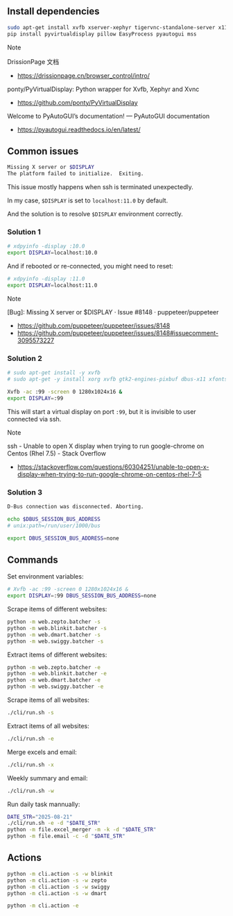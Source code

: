 ## Install dependencies

```sh
sudo apt-get install xvfb xserver-xephyr tigervnc-standalone-server x11-utils gnumeric
pip install pyvirtualdisplay pillow EasyProcess pyautogui mss
```

> [!NOTE]
> DrissionPage 文档
> * https://drissionpage.cn/browser_control/intro/
> 
> ponty/PyVirtualDisplay: Python wrapper for Xvfb, Xephyr and Xvnc
> * https://github.com/ponty/PyVirtualDisplay
> 
> Welcome to PyAutoGUI’s documentation! — PyAutoGUI documentation
> * https://pyautogui.readthedocs.io/en/latest/


## Common issues

```sh
Missing X server or $DISPLAY
The platform failed to initialize.  Exiting.
```

This issue mostly happens when ssh is terminated unexpectedly.

In my case, `$DISPLAY` is set to `localhost:11.0` by default.

And the solution is to resolve `$DISPLAY` environment correctly.


### Solution 1

```sh
# xdpyinfo -display :10.0
export DISPLAY=localhost:10.0
```

And if rebooted or re-connected, you might need to reset:

```sh
# xdpyinfo -display :11.0
export DISPLAY=localhost:11.0
```

> [!NOTE]
> [Bug]: Missing X server or $DISPLAY · Issue #8148 · puppeteer/puppeteer
>   * https://github.com/puppeteer/puppeteer/issues/8148
>   * https://github.com/puppeteer/puppeteer/issues/8148#issuecomment-3095573227

### Solution 2

```sh
# sudo apt-get install -y xvfb
# sudo apt-get -y install xorg xvfb gtk2-engines-pixbuf dbus-x11 xfonts-base xfonts-100dpi xfonts-75dpi xfonts-cyrillic xfonts-scalable
```

```sh
Xvfb -ac :99 -screen 0 1280x1024x16 &
export DISPLAY=:99
```

This will start a virtual display on port `:99`, but it is invisible to user connected via ssh.

> [!NOTE] 
> ssh - Unable to open X display when trying to run google-chrome on Centos (Rhel 7.5) - Stack Overflow
>   * https://stackoverflow.com/questions/60304251/unable-to-open-x-display-when-trying-to-run-google-chrome-on-centos-rhel-7-5


### Solution 3

```txt
D-Bus connection was disconnected. Aborting.
```

```sh
echo $DBUS_SESSION_BUS_ADDRESS
# unix:path=/run/user/1000/bus
```

```sh
export DBUS_SESSION_BUS_ADDRESS=none
```


## Commands

Set environment variables:

```sh
# Xvfb -ac :99 -screen 0 1280x1024x16 &
export DISPLAY=:99 DBUS_SESSION_BUS_ADDRESS=none
```

Scrape items of different websites:

```sh
python -m web.zepto.batcher -s
python -m web.blinkit.batcher -s
python -m web.dmart.batcher -s
python -m web.swiggy.batcher -s
```

Extract items of different websites:

```sh
python -m web.zepto.batcher -e
python -m web.blinkit.batcher -e
python -m web.dmart.batcher -e
python -m web.swiggy.batcher -e
```

Scrape items of all websites:

```sh
./cli/run.sh -s
```

Extract items of all websites:
```sh
./cli/run.sh -e
```

Merge excels and email:

```sh
./cli/run.sh -x
```

Weekly summary and email:

```sh
./cli/run.sh -w
```

Run daily task mannually:

```sh
DATE_STR="2025-08-21"
./cli/run.sh -e -d "$DATE_STR"
python -m file.excel_merger -m -k -d "$DATE_STR"
python -m file.email -c -d "$DATE_STR"
```

## Actions

```sh
python -m cli.action -s -w blinkit
python -m cli.action -s -w zepto
python -m cli.action -s -w swiggy
python -m cli.action -s -w dmart

python -m cli.action -e
```